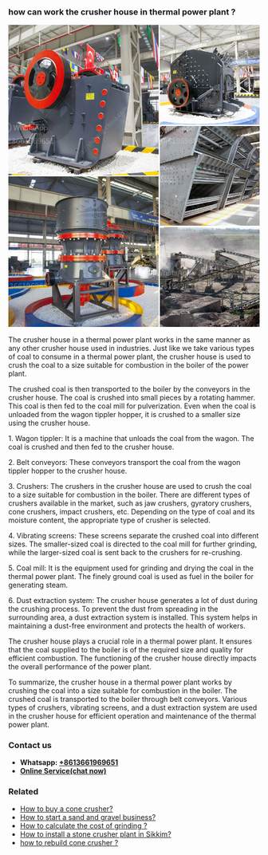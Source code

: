 <h3>how can work the crusher house in thermal power plant ?</h3><img src='1701746061.jpg' alt=''><p>The crusher house in a thermal power plant works in the same manner as any other crusher house used in industries. Just like we take various types of coal to consume in a thermal power plant, the crusher house is used to crush the coal to a size suitable for combustion in the boiler of the power plant.</p><p>The crushed coal is then transported to the boiler by the conveyors in the crusher house. The coal is crushed into small pieces by a rotating hammer. This coal is then fed to the coal mill for pulverization. Even when the coal is unloaded from the wagon tippler hopper, it is crushed to a smaller size using the crusher house.</p><p>1. Wagon tippler: It is a machine that unloads the coal from the wagon. The coal is crushed and then fed to the crusher house.</p><p>2. Belt conveyors: These conveyors transport the coal from the wagon tippler hopper to the crusher house.</p><p>3. Crushers: The crushers in the crusher house are used to crush the coal to a size suitable for combustion in the boiler. There are different types of crushers available in the market, such as jaw crushers, gyratory crushers, cone crushers, impact crushers, etc. Depending on the type of coal and its moisture content, the appropriate type of crusher is selected.</p><p>4. Vibrating screens: These screens separate the crushed coal into different sizes. The smaller-sized coal is directed to the coal mill for further grinding, while the larger-sized coal is sent back to the crushers for re-crushing.</p><p>5. Coal mill: It is the equipment used for grinding and drying the coal in the thermal power plant. The finely ground coal is used as fuel in the boiler for generating steam.</p><p>6. Dust extraction system: The crusher house generates a lot of dust during the crushing process. To prevent the dust from spreading in the surrounding area, a dust extraction system is installed. This system helps in maintaining a dust-free environment and protects the health of workers.</p><p>The crusher house plays a crucial role in a thermal power plant. It ensures that the coal supplied to the boiler is of the required size and quality for efficient combustion. The functioning of the crusher house directly impacts the overall performance of the power plant.</p><p>To summarize, the crusher house in a thermal power plant works by crushing the coal into a size suitable for combustion in the boiler. The crushed coal is transported to the boiler through belt conveyors. Various types of crushers, vibrating screens, and a dust extraction system are used in the crusher house for efficient operation and maintenance of the thermal power plant.</p><h3>Contact us</h3><ul><li><strong>Whatsapp:&nbsp;<a href="https://wa.me/8613661969651">+8613661969651</a></strong></li><li><a href="https://swt.shibang-china.com/?git&amp;zhl&amp;how can work the crusher house in thermal power plant "><strong>Online Service(chat now)</strong></a></li></ul><h3>Related</h3><ul><li><a href='How to buy a cone crusher.md'>How to buy a cone crusher?</a></li><li><a href='How to start a sand and gravel business.md'>How to start a sand and gravel business?</a></li><li><a href='How to calculate the cost of grinding .md'>How to calculate the cost of grinding ?</a></li><li><a href='How to install a stone crusher plant in Sikkim.md'>How to install a stone crusher plant in Sikkim?</a></li><li><a href='how to rebuild cone crusher .md'>how to rebuild cone crusher ?</a></li></ul>